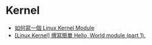 # Kernel

* [如何寫一個 Linux Kernel Module](https://jerrynest.io/how-to-write-a-linux-kernel-module/)
* [[Linux Kernel] 撰寫簡單 Hello, World module (part 1).](https://blog.wu-boy.com/2010/06/linux-kernel-driver-%E6%92%B0%E5%AF%AB%E7%B0%A1%E5%96%AE-hello-world-module-part-1/)

